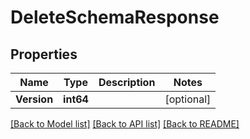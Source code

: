 # DeleteSchemaResponse

## Properties

Name | Type | Description | Notes
------------ | ------------- | ------------- | -------------
**Version** | **int64** |  | [optional] 

[[Back to Model list]](../README.md#documentation-for-models) [[Back to API list]](../README.md#documentation-for-api-endpoints) [[Back to README]](../README.md)


